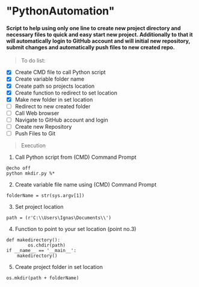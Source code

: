 # "PythonAutomation" 
#### Script to help using only one line to create new project directory and necessary files to quick and easy start new project. Additionally to that it will automatically login to GitHub account and will initial new repository, submit changes and automatically push files to new created repo.

> To do list:
- [x] Create CMD file to call Python script
- [x] Create variable folder name
- [x] Create path so projects location
- [x] Create function to redirect to set location
- [x] Make new folder in set location
- [ ] Redirect to new created folder
- [ ] Call Web browser
- [ ] Navigate to GitHub account and login
- [ ] Create new Repository
- [ ] Push Files to Git

>Execution 
1. Call Python script from (CMD) Command Prompt
```
@echo off
python mkdir.py %*
```
2. Create variable file name using (CMD) Command Prompt
```
folderName = str(sys.argv[1])
```
3. Set project location
```
path = (r'C:\\Users\Ignas\Documents\\')
```
4. Function to point to your set location (point no.3)
```
def makedirectory():
        os.chdir(path) 
if __name__ == '__main__':
    makedirectory()
```
5. Create project folder in set location
```
os.mkdir(path + folderName)
```
<!-- 5. Create project folder in set location
```

``` -->
<!-- 5. Create project folder in set location
```

``` -->